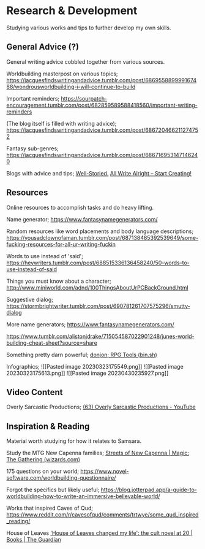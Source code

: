 # Research & Development
Studying various works and tips to further develop my own skills.

## General Advice (?)
General writing advice cobbled together from various sources.

Worldbuilding masterpost on various topics;
https://jacquesfindswritingandadvice.tumblr.com/post/686955889999167488/wondrousworldbuilding-i-will-continue-to-build

Important reminders;
https://sourpatch-encouragement.tumblr.com/post/682859589588418560/important-writing-reminders

(The blog itself is filled with writing advice);
https://jacquesfindswritingandadvice.tumblr.com/post/686720466211274752

Fantasy sub-genres;
https://jacquesfindswritingandadvice.tumblr.com/post/686716953147146240

Blogs with advice and tips;
[Well-Storied.](https://www.well-storied.com/)
[All Write Alright – Start Creating!](https://allwritealright.com/)

## Resources
Online resources to accomplish tasks and do heavy lifting.

Name generator;
https://www.fantasynamegenerators.com/

Random resources like word placements and body language descriptions;
https://yousadclownofaman.tumblr.com/post/687138485392539649/some-fucking-resources-for-all-ur-writing-fuckin

Words to use instead of 'said';
https://heywriters.tumblr.com/post/688515336136458240/50-words-to-use-instead-of-said

Things you must know about a character;
http://www.miniworld.com/adnd/100ThingsAboutUrPCBackGround.html

Suggestive dialog;
https://stormbrightwriter.tumblr.com/post/690781261707575296/smutty-dialog

More name generators;
https://www.fantasynamegenerators.com/


https://www.tumblr.com/alistonjdrake/715054587022901248/junes-world-building-cheat-sheet?source=share

Something pretty darn powerful;
[donjon; RPG Tools (bin.sh)](https://donjon.bin.sh/)

Infographics;
![[Pasted image 20230323175549.png]]
![[Pasted image 20230323175613.png]]
![[Pasted image 20230430235927.png]]


## Video Content
Overly Sarcastic Productions;
[(63) Overly Sarcastic Productions - YouTube](https://www.youtube.com/@OverlySarcasticProductions/playlists)

## Inspiration & Reading
Material worth studying for how it relates to Samsara.

Study the MTG New Capenna families;
[Streets of New Capenna | Magic: The Gathering (wizards.com)](https://magic.wizards.com/en/products/streets-of-new-capenna)

175 questions on your world;
https://www.novel-software.com/worldbuilding-questionnaire/

Forgot the specifics but likely useful;
https://blog.jotterpad.app/a-guide-to-worldbuilding-how-to-write-an-immersive-believable-world/

Works that inspired Caves of Qud;
https://www.reddit.com/r/cavesofqud/comments/trtwye/some_qud_inspired_reading/

House of Leaves
['House of Leaves changed my life': the cult novel at 20 | Books | The Guardian](https://www.theguardian.com/books/2020/apr/02/house-of-leaves-changed-my-life-the-cult-novel-at-20)
